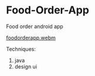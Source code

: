 # Food-Order-App
Food order android app


[foodorderapp.webm](https://github.com/danielmishan85/Food-Order-App/assets/94166330/130380a5-04ca-4976-aaf8-9f7feb197048)


Techniques:
1. java
2. design ui
